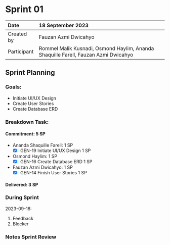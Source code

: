 # Sprint 01

|Date|18 September 2023|
| :- | :- |
|Created by|Fauzan Azmi Dwicahyo|
|Participant|Rommel Malik Kusnadi, Osmond Haylim, Ananda Shaquille Farell, Fauzan Azmi Dwicahyo|

## Sprint Planning

### Goals:
- Initiate UI/UX Design
- Create User Stories
- Create Database ERD

### Breakdown Task:

#### Commitment: 5 SP
- Ananda Shaquille Farell: 1 SP
  - [x] GEN-19 Initiate UI/UX Design 1 SP
- Osmond Haylim: 1 SP
  - [x] GEN-16 Create Database ERD 1 SP
- Fauzan Azmi Dwicahyo: 1 SP
  - [x] GEN-14 Finish User Stories 1 SP

#### Delivered:	3 SP

### During Sprint
2023-09-18:

1. Feedback
2. Blocker

### Notes Sprint Review


